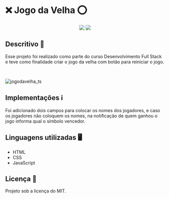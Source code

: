  # :x: **Jogo da Velha** 	:o:	


<div align="center">
  <a href = "mailto:jessicamotta.robotica@gmail.com"><img src="https://img.shields.io/badge/-Gmail-%23333?style=for-the-badge&logo=gmail&logoColor=white" target="_blank"></a>
  <a href=https://www.linkedin.com/in/jessicamotta17/" target="_blank"><img src="https://img.shields.io/badge/-LinkedIn-%230077B5?style=for-the-badge&logo=linkedin&logoColor=white" target="_blank"></a>  
</div>


## Descritivo :bookmark_tabs:

Esse projeto foi realizado como parte do curso Desenvolvimento Full Stack e  teve como finalidade criar o jogo da velha com botão para reiniciar o jogo.

<div style="display: inline_block"><br>
  
  
  
![jogodavelha_ts](https://user-images.githubusercontent.com/30941796/135760920-fe2817ef-3594-46fb-901c-c3eedcaf90fa.png)



## Implementações :information_source:
Foi adicionado dois campos para colocar os nomes dos jogadores, e caso os jogadores não coloquem os nomes, na notificação de quem ganhou o jogo informa qual o símbolo vencedor.

  
  
## Linguagens utilizadas :desktop_computer:	
  
- HTML
- CSS
- JavaScript
                                  
                                  
## Licença :scroll:	
Projeto sob a licença do MIT.
